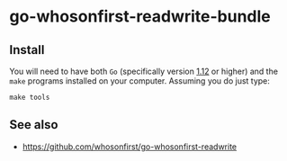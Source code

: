 # go-whosonfirst-readwrite-bundle

## Install

You will need to have both `Go` (specifically version [1.12](https://golang.org/dl/) or higher) and the `make` programs installed on your computer. Assuming you do just type:

```
make tools
```

## See also

* https://github.com/whosonfirst/go-whosonfirst-readwrite
